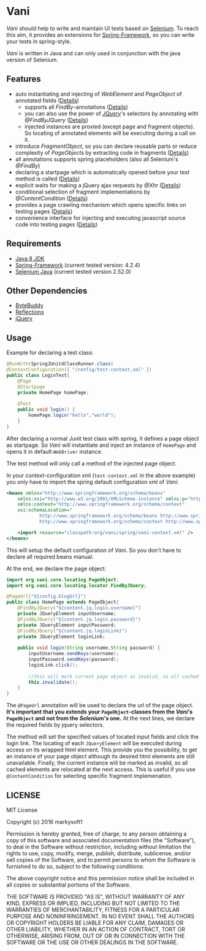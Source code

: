 # Vani
*Vani* should help to write and maintain UI tests based on [Selenium](http://seleniumhq.org/). To reach this aim, it provides an extensions for [Spring-Framework](https://spring.io/), so you can write your tests in spring-style.

*Vani* is written in Java and can only used in conjunction with the java version of Selenium.

## Features
- auto instantiating and injecting of *WebElement* and *PageObject* of annotated fields ([Details](https://github.com/markysoft1/vani/wiki/Element-Locating))
	- supports all *FindBy*-annotations ([Details](https://github.com/markysoft1/vani/wiki/Element-Locating#selenium-selectors))
	- you can also use the power of *[JQuery](https://jquery.com/)*'s selectors by annotating with *@FindByJQuery* ([Details](https://github.com/markysoft1/vani/wiki/Element-Locating#jquery-selectors))
	- injected instances are proxied (except page and fragment objects). So locating of annotated elements will be executing during a call on it.
- introduce *FragmentObject*, so you can declare reusable parts or reduce complexity of *PageObject*s by extracting code in fragments ([Details](https://github.com/markysoft1/vani/wiki/Page-Object))
- all annotations supports spring placeholders (also all Selenium's *@FindBy*)
- declaring a startpage which is automatically opened before your test method is called ([Details](https://github.com/markysoft1/vani/wiki/Page-Object#startpage))
- explicit waits for making a jQuery ajax requests by *@Xhr* ([Details](https://github.com/markysoft1/vani/wiki/Waiting#xhr))
- conditional selection of fragment implementations by *@ContentCondition* ([Details](https://github.com/markysoft1/vani/wiki/Page-Object#conditional-fragments))
- provides a page crawling mechanism which opens specific links on testing pages ([Details](https://github.com/markysoft1/vani/wiki/Page-Crawling-Mechanism))
- convenience interface for injecting and executing javascript source code into testing pages ([Details](https://github.com/markysoft1/vani/wiki/Javascript-Injection))

## Requirements
- [Java 8 JDK](http://www.oracle.com/technetwork/java/javase/downloads/index.html)
- [Spring-Framework](https://spring.io/) (current tested version: 4.2.4)
- [Selenium Java](http://seleniumhq.org/) (current tested version 2.52.0)

## Other Dependencies
- [ByteBuddy](http://bytebuddy.net/)
- [Reflections](https://github.com/ronmamo/reflections)
- [jQuery](https://jquery.com/)


## Usage
Example for declaring a test class:
```java
@RunWith(SpringJUnit4ClassRunner.class)
@ContextConfiguration({ "/config/test-context.xml" })
public class LoginTest{
	@Page
	@Startpage
	private HomePage homePage;
	
	@Test
	public void login() {
		homePage.login("hello","world");
	}
}
```

After declaring a normal Junit test class with spring, it defines a page object as startpage. So *Vani* will instantiate and inject an instance of `HomePage` and opens it in default `WebDriver` instance.

The test method will only call a method of the injected page object.

In your context-configuration xml (`test-context.xml` in the above example) you only have to import the spring default configuration xml of *Vani*:
```xml
<beans xmlns="http://www.springframework.org/schema/beans"
	xmlns:xsi="http://www.w3.org/2001/XMLSchema-instance" xmlns:p="http://www.springframework.org/schema/p"
	xmlns:context="http://www.springframework.org/schema/context"
	xsi:schemaLocation="
            http://www.springframework.org/schema/beans http://www.springframework.org/schema/beans/spring-beans-4.0.xsd
            http://www.springframework.org/schema/context http://www.springframework.org/schema/context/spring-context-4.0.xsd">

	<import resource="classpath:org/vani/spring/vani-context.xml" />
</beans>
```
This will setup the default configuration of *Vani*. So you don't have to declare all required beans manual.

At the end, we declare the page object:
```java
import org.vani.core.locating.PageObject;
import org.vani.core.locating.locator.FindByJQuery;

@PageUrl("${config.blogUrl}")
public class HomePage extends PageObject{
	@FindByJQuery("${content.jq.login.username}")
	private JQueryElement inputUsername;
	@FindByJQuery("${content.jq.login.password}")
	private JQueryElement inputPassword;
	@FindByJQuery("${content.jq.loginLink}")
	private JQueryElement loginLink;
	
	public void login(String username,String password) {
		inputUsername.sendKeys(username);
		inputPassword.sendKeys(password);
		loginLink.click();
		
		//this will mark current page object as invalid, so all cached elements will be relocated during next access
		this.invalidate();
	}
}
```
The `@PageUrl` annotation will be used to declare the url of the page object. **It's important that you extends your `PageObject`-classes from the *Vani*'s `PageObject` and not from the *Selenium*'s one.** 
At the next lines, we declare the required fields by jquery selectors. 

The method will set the specified values of located input fields and click the login link. The locating of each `JQueryElement` will be executed during access on its wrapped html element. This provide you the possibility, to get an instance of your page object although its desired html elements are still unavailable. Finally, the current instance will be marked as invalid, so all cached elements are relocated at the next access. This is useful if you use `@ContentCondition` for selecting specific fragment implemenation.

## LICENSE
MIT License

Copyright (c) 2016 markysoft1

Permission is hereby granted, free of charge, to any person obtaining a copy
of this software and associated documentation files (the "Software"), to deal
in the Software without restriction, including without limitation the rights
to use, copy, modify, merge, publish, distribute, sublicense, and/or sell
copies of the Software, and to permit persons to whom the Software is
furnished to do so, subject to the following conditions:

The above copyright notice and this permission notice shall be included in all
copies or substantial portions of the Software.

THE SOFTWARE IS PROVIDED "AS IS", WITHOUT WARRANTY OF ANY KIND, EXPRESS OR
IMPLIED, INCLUDING BUT NOT LIMITED TO THE WARRANTIES OF MERCHANTABILITY,
FITNESS FOR A PARTICULAR PURPOSE AND NONINFRINGEMENT. IN NO EVENT SHALL THE
AUTHORS OR COPYRIGHT HOLDERS BE LIABLE FOR ANY CLAIM, DAMAGES OR OTHER
LIABILITY, WHETHER IN AN ACTION OF CONTRACT, TORT OR OTHERWISE, ARISING FROM,
OUT OF OR IN CONNECTION WITH THE SOFTWARE OR THE USE OR OTHER DEALINGS IN THE
SOFTWARE.
